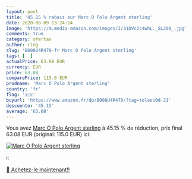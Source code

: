```yaml
---
layout: post
title: '45.15 % rabais sur Marc O Polo Argent sterling'
date: 2020-08-09 13:24:14
image: 'https://m.media-amazon.com/images/I/31DVc2c4whL._SL200_.jpg'
comments: true
category: ofertas
author: ring
slug: 'B008U4R470-fr Marc O Polo Argent sterling'
tags: [  ]
actualPrice: 63.08 EUR
currency: EUR
price: 63.08
comparePrice: 115.0 EUR
prodname: 'Marc O Polo Argent sterling'
country: 'fr'
flag: '🇫🇷'
buyurl: 'https://www.amazon.fr/dp/B008U4R470/?tag=tolees0d-21'
descuento: '45.15'
average: '63.08'
---
```


Vous avez [Marc O Polo Argent sterling](https://www.amazon.fr/dp/B008U4R470/?tag=tolees0d-21)  à  45.15 % de réduction, prix final  63.08 EUR (original: 115.0 EUR) ici:

[![Marc O Polo Argent sterling](https://m.media-amazon.com/images/I/31DVc2c4whL._SL200_.jpg)](https://www.amazon.fr/dp/B008U4R470/?tag=tolees0d-21)

ℹ️:


[🛒 Achetez-le maintenant!!](https://www.amazon.fr/dp/B008U4R470/?tag=tolees0d-21)
